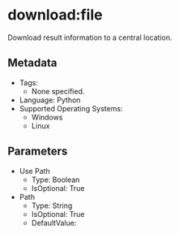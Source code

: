 <!-- region Generated -->
# download:file

Download result information to a central location.

## Metadata

- Tags:
  - None specified.
- Language: Python
- Supported Operating Systems:
  - Windows
  - Linux

## Parameters

- Use Path
  - Type: Boolean
  - IsOptional: True
- Path
  - Type: String
  - IsOptional: True
  - DefaultValue: 
<!-- endregion -->
